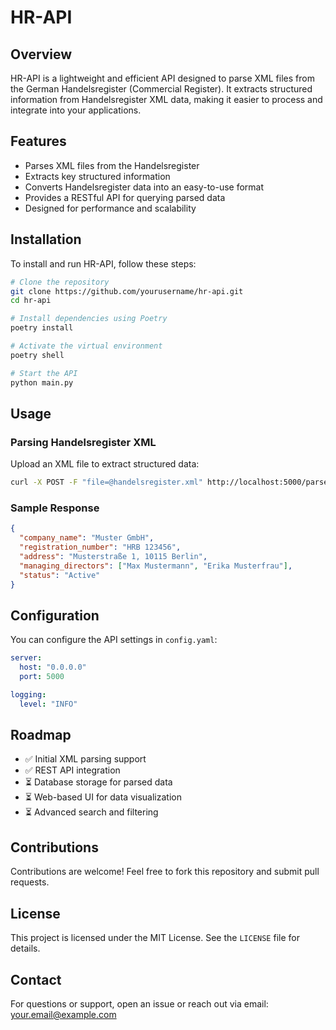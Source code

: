 # HR-API

## Overview
HR-API is a lightweight and efficient API designed to parse XML files from the German Handelsregister (Commercial Register). It extracts structured information from Handelsregister XML data, making it easier to process and integrate into your applications.

## Features
- Parses XML files from the Handelsregister
- Extracts key structured information
- Converts Handelsregister data into an easy-to-use format
- Provides a RESTful API for querying parsed data
- Designed for performance and scalability

## Installation
To install and run HR-API, follow these steps:

```sh
# Clone the repository
git clone https://github.com/yourusername/hr-api.git
cd hr-api

# Install dependencies using Poetry
poetry install

# Activate the virtual environment
poetry shell

# Start the API
python main.py
```

## Usage
### Parsing Handelsregister XML
Upload an XML file to extract structured data:

```sh
curl -X POST -F "file=@handelsregister.xml" http://localhost:5000/parse
```

### Sample Response
```json
{
  "company_name": "Muster GmbH",
  "registration_number": "HRB 123456",
  "address": "Musterstraße 1, 10115 Berlin",
  "managing_directors": ["Max Mustermann", "Erika Musterfrau"],
  "status": "Active"
}
```

## Configuration
You can configure the API settings in `config.yaml`:
```yaml
server:
  host: "0.0.0.0"
  port: 5000

logging:
  level: "INFO"
```

## Roadmap
- ✅ Initial XML parsing support
- ✅ REST API integration
- ⏳ Database storage for parsed data
- ⏳ Web-based UI for data visualization
- ⏳ Advanced search and filtering

## Contributions
Contributions are welcome! Feel free to fork this repository and submit pull requests.

## License
This project is licensed under the MIT License. See the `LICENSE` file for details.

## Contact
For questions or support, open an issue or reach out via email: your.email@example.com
